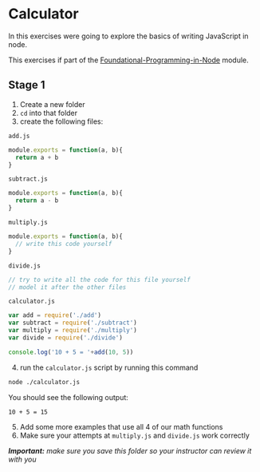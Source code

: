 # Calculator

In this exercises were going to explore the basics of writing JavaScript in
node.

This exercises if part of the [Foundational-Programming-in-Node](../../) module.


## Stage 1

1. Create a new folder
2. `cd` into that folder
3. create the following files:


`add.js`

```js
module.exports = function(a, b){
  return a + b
}
```

`subtract.js`

```js
module.exports = function(a, b){
  return a - b
}
```

`multiply.js`

```js
module.exports = function(a, b){
  // write this code yourself
}
```
`divide.js`

```js
// try to write all the code for this file yourself
// model it after the other files
```

`calculator.js`

```js
var add = require('./add')
var subtract = require('./subtract')
var multiply = require('./multiply')
var divide = require('./divide')

console.log('10 + 5 = '+add(10, 5))

```

4. run the `calculator.js` script by running this command

```sh
node ./calculator.js
```

You should see the following output:

```
10 + 5 = 15
```


5. Add some more examples that use all 4 of our math functions
6. Make sure your attempts at `multiply.js` and `divide.js` work correctly



___Important:__ make sure you save this folder so your instructor can review
it with you_
